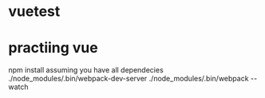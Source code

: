 # vuetest

# practiing vue
 npm install 
 assuming you have all dependecies 
./node_modules/.bin/webpack-dev-server
./node_modules/.bin/webpack --watch
